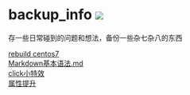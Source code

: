 # backup_info ![](https://github.com/gugegev5/backup_info/workflows/catalog/badge.svg)
存一些日常碰到的问题和想法，备份一些杂七杂八的东西

[rebuild centos7](rebuild_system/centos7/README.md)   
[Markdown基本语法.md](learn_every_day/Markdown基本语法.md)  
[click小特效](每日总结/20190926_点击特效.html)  
[属性提升](每日总结/20190929_属性提升.md)  













